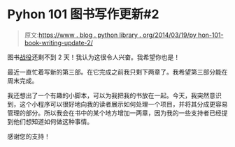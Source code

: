# Pyhon 101 图书写作更新#2

> 原文:[https://www . blog . python library . org/2014/03/19/py hon-101-book-writing-update-2/](https://www.blog.pythonlibrary.org/2014/03/19/pyhon-101-book-writing-update-2/)

图书[战役](http://kck.st/1kX98BB)还剩不到 2 天！我认为这很令人兴奋。我希望你也是！

最近一直忙着写新的第三部。在它完成之前我只剩下两章了。我希望第三部分能在周末完成。

我还想出了一个有趣的小脚本，可以为我把我的书放在一起。今天，我突然意识到，这个小程序可以很好地向我的读者展示如何处理一个项目，并将其分成更容易管理的部分。所以我会在书中的某个地方增加一两章，因为我的一些支持者已经提到他们想知道如何做这种事情。

感谢您的支持！
